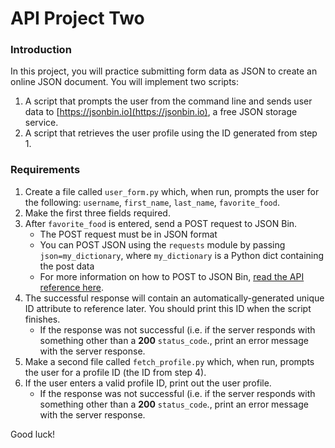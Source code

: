 # API Project Two

### Introduction

In this project, you will practice submitting form data as JSON to create an
online JSON document. You will implement two scripts:

1. A script that prompts the user from the command line and sends user data to
   [https://jsonbin.io](https://jsonbin.io), a free JSON storage service.
1. A script that retrieves the user profile using the ID generated from step 1.

### Requirements

1. Create a file called `user_form.py` which, when run, prompts the user for the
   following: `username`, `first_name`, `last_name`, `favorite_food`.
1. Make the first three fields required.
1. After `favorite_food` is entered, send a POST request to JSON Bin.
   * The POST request must be in JSON format
   * You can POST JSON using the `requests` module by passing
     `json=my_dictionary`, where `my_dictionary` is a Python dict containing the
     post data
   * For more information on how to POST to JSON Bin,
     [read the API reference here](https://jsonbin.io/api-reference).
1. The successful response will contain an automatically-generated unique ID
   attribute to reference later. You should print this ID when the script
   finishes.
   * If the response was not successful (i.e. if the server responds with
     something other than a **200** `status_code`., print an error message with
     the server response.
1. Make a second file called `fetch_profile.py` which, when run, prompts the
   user for a profile ID (the ID from step 4).
1. If the user enters a valid profile ID, print out the user profile.
   * If the response was not successful (i.e. if the server responds with
     something other than a **200** `status_code`., print an error message with
     the server response.

Good luck!

